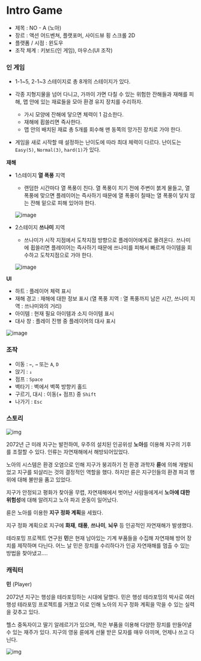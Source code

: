# Intro Game

- 제목 : NO - A (노아)
- 장르 : 액션 어드벤쳐, 플랫포머, 사이드뷰 횡 스크롤 2D
- 플랫폼 / 시점 : 윈도우
- 조작 체계 : 키보드(인 게임), 마우스(UI 조작)



### 인 게임

- 1-1~5, 2-1~3 스테이지로 총 8개의 스테이지가 있다.

- 각종 지형지물을 넘어 다니고, 가까이 가면 다칠 수 있는 위험한 잔해들과 재해를 피해, 맵 안에 있는 재료들을 모아 환경 유지 장치를 수리하자.
  - 가시 모양에 잔해에 닿으면 체력이 1 감소한다.
  - 재해에 휩쓸리면 즉사한다.
  - 맵 안의 배치된 재료 총 5개를 회수해 맨 동쪽의 망가진 장치로 가야 한다.
- 게임을 새로 시작할 때 설정하는 난이도에 따라 최대 체력이 다르다. 난이도는 `Easy(5)`, `Normal(3)`, `hard(1)`가 있다.

**재해**

- 1스테이지 **열 폭풍** 지역
  
  - 랜덤한 시간마다 열 폭풍이 친다. 열 폭풍이 치기 전에 주변이 붉게 물들고, 열 폭풍에 맞으면 플레이어는 즉사하기 때문에 열 폭풍이 칠때는 열 폭풍이 닿지 않는 잔해 밑으로 피해 있어야 한다.
  
  ![image](https://user-images.githubusercontent.com/63496908/129527644-6cb097b1-1d99-4d74-9131-034bb4c09b0f.png)
  
  
  
- 2스테이지 **쓰나미** 지역
  
  - 쓰나미가 시작 지점에서 도착지점 방향으로 플레이어에게로 몰려온다. 쓰나미에 휩쓸리면 플레이어는 즉사하기 때문에 쓰나미를 피해서 빠르게 아이템을 회수하고 도착지점으로 가야 한다.
  
  ![image](https://user-images.githubusercontent.com/63496908/129528011-8291f70e-0005-44a5-8328-60698301ee43.png)



**UI**

- 하트 : 플레이어 체력 표시
- 재해 경고 : 재해에 대한 정보 표시 (열 폭풍 지역 : 열 폭풍까지 남은 시간, 쓰나미 지역 : 쓰나미와의 거리)
- 아이템 : 현재 필요 아이템과 소지 아이템 표시
- 대사 창 : 플레이 진행 중 플레이어의 대사 표시

![image](https://user-images.githubusercontent.com/63496908/129527387-ac0c74cb-d526-442c-b6c6-22fb76138b74.png)



### 조작

- 이동 : `←`, `→` 또는 `A`, `D`
- 앉기 : `↓`
- 점프 : `Space`
- 벽타기 : 벽에서 벽쪽 방향키 홀드
- 구르기, 대시 : 이동(+ 점프) 중 `Shift`
- 나가기 : `Esc`



### 스토리

![img](https://allo.io/file/download/26f4312faf1a4f83c621ff03732be6384bbaabc2b8ca2cc3efeb62ec75b4.png)

2072년 근 미래 지구는 발전하여, 우주의 설치된 인공위성 **노아**를 이용해 지구의 기후를 조절할 수 있다. 인류는 자연재해에서 해방되어있었다.

노아의 시스템은 환경 오염으로 인해 지구가 붕괴하기 전 환경 과학자 **륜**에 의해 개발되었고 지구를 되살리는 것의 결정적인 역할을 했다. 하지만 륜은 지구인들의 환경 파괴 행위에 대해 불만을 품고 있었다.

지구가 안정되고 평화가 찾아올 무렵, 자연재해에서 벗어난 사람들에게서 **노아에 대한 위험성**에 대해 알려지고 노아 파괴 운동이 일어났다.

륜은 노아를 이용한 **지구 정화 계획**을 세웠다.

지구 정화 계획으로 지구에 **화재**, **태풍**, **쓰나미**, **뇌우** 등 인공적인 자연재해가 발생했다.

테라포밍 프로젝트 연구원 **민**은 현재 남아있는 기계 부품들을 수집해 자연재해 방어 장치를 제작하며 다닌다. 어느 날 민은 장치를 수리하다가 인공 자연재해를 멈출 수 있는 방법을 찾아냈고….



### 캐릭터

**민** (Player)

2072년 지구는 행성을 테라포밍하는 시대에 달했다. 민은 행성 테라포밍의 박사로 여러 행성 테라포밍 프로젝트를 거쳤고 이로 인해 노아의 지구 정화 계획을 막을 수 있는 실력을 갖추고 있다.

헬스 중독자이고 딸기 알레르기가 있으며, 작은 부품을 이용해 다양한 장치를 만들어낼 수 있는 재주가 있다. 지구의 영웅 륜에게 선물 받은 모자를 매우 아끼며, 언제나 쓰고 다닌다.

![img](https://allo.io/file/download/71b65689bafb0e729790d8b788b572e63b48c26eec97d00f45167afe5b9a.png)
